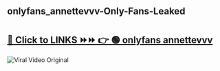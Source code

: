 
 ## onlyfans_annettevvv-Only-Fans-Leaked

# <h2><a href="https://clipsfans.com/onlyfans_annettevvv&ref=git">🔗 Click to LINKS ⏩⏩ 👉 🟢 onlyfans annettevvv </a></h2>

<a href="https://clipsfans.com/onlyfans_annettevvv&ref=git" rel="nofollow" data-target="animated-image.originalLink"><img src="https://i.ibb.co.com/xMMVF88/686577567.gif" alt="Viral Video Original" style="max-width: 100%; display: inline-block;" data-target="animated-image.originalImage"></a>
